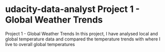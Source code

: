 # udacity-data-analyst Project 1 - Global Weather Trends

Project 1 - Global Weather Trends
In this project, I have analysed local and global temperature data and compared the temperature trends with where I live to overall global temperatures
